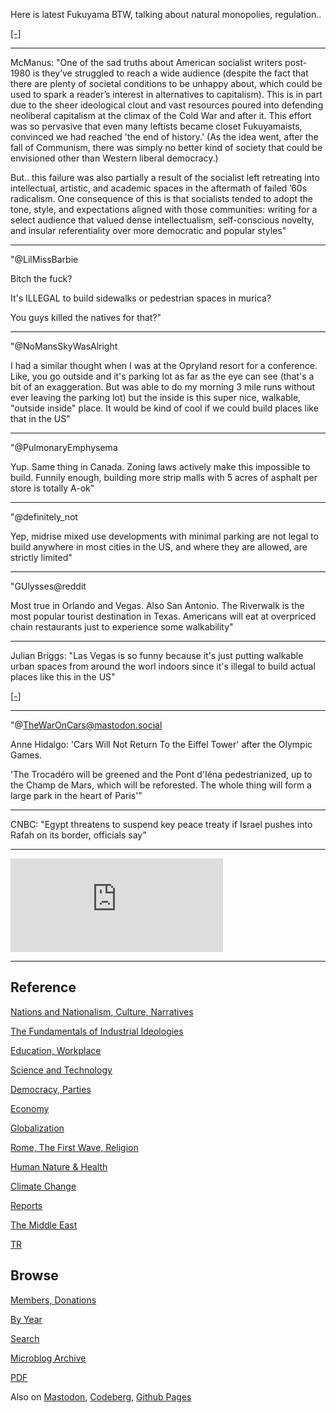 
Here is latest Fukuyama BTW, talking about natural monopolies, regulation..

[[-]](https://youtu.be/FGo8UvSTIF8?t=1673)

---

McManus: "One of the sad truths about American socialist writers
post-1980 is they’ve struggled to reach a wide audience (despite the
fact that there are plenty of societal conditions to be unhappy about,
which could be used to spark a reader’s interest in alternatives to
capitalism). This is in part due to the sheer ideological clout and
vast resources poured into defending neoliberal capitalism at the
climax of the Cold War and after it. This effort was so pervasive that
even many leftists became closet Fukuyamaists, convinced we had
reached 'the end of history.' (As the idea went, after the fall of
Communism, there was simply no better kind of society that could be
envisioned other than Western liberal democracy.)

But.. this failure was also partially a result of the socialist left
retreating into intellectual, artistic, and academic spaces in the
aftermath of failed ’60s radicalism. One consequence of this is that
socialists tended to adopt the tone, style, and expectations aligned
with those communities: writing for a select audience that valued
dense intellectualism, self-conscious novelty, and insular
referentiality over more democratic and popular styles"

---

"@LilMissBarbie

Bitch the fuck?

It's ILLEGAL to build sidewalks or pedestrian spaces in murica?

You guys killed the natives for that?"

---

"@NoMansSkyWasAlright

I had a similar thought when I was at the Opryland resort for a
conference. Like, you go outside and it's parking lot as far as the
eye can see (that's a bit of an exaggeration. But was able to do my
morning 3 mile runs without ever leaving the parking lot) but the
inside is this super nice, walkable, "outside inside" place. It would
be kind of cool if we could build places like that in the US"

---

"@PulmonaryEmphysema

Yup. Same thing in Canada. Zoning laws actively make this impossible
to build. Funnily enough, building more strip malls with 5 acres of
asphalt per store is totally A-ok"

---

"@definitely_not

Yep, midrise mixed use developments with minimal parking are not legal
to build anywhere in most cities in the US, and where they are
allowed, are strictly limited"

---

"GUlysses@reddit

Most true in Orlando and Vegas. Also San Antonio. The Riverwalk is the
most popular tourist destination in Texas. Americans will eat at
overpriced chain restaurants just to experience some walkability"

---

Julian Briggs: "Las Vegas is so funny because it's just putting
walkable urban spaces from around the worl indoors since it's illegal
to build actual places like this in the US"

[[-]](https://cdn.fosstodon.org/media_attachments/files/111/916/825/508/494/409/original/8e5288d0611d29c8.png)

---

"@TheWarOnCars@mastodon.social

Anne Hidalgo: 'Cars Will Not Return To the Eiffel Tower' after the
Olympic Games.

'The Trocadéro will be greened and the Pont d'Iéna pedestrianized, up
to the Champ de Mars, which will be reforested. The whole thing will
form a large park in the heart of Paris'"

---

CNBC: "Egypt threatens to suspend key peace treaty if Israel pushes
into Rafah on its border, officials say"

---

<iframe width="340" src="https://www.youtube.com/embed/SvVHDhNDalY" title="Israeli police clash with angry anti-Netanyahu protesters | DW News" frameborder="0" allow="accelerometer; autoplay; clipboard-write; encrypted-media; gyroscope; picture-in-picture; web-share" allowfullscreen></iframe>

---

## Reference

[Nations and Nationalism, Culture, Narratives](0119/2013/02/nations-and-nationalism.html)

[The Fundamentals of Industrial Ideologies](0119/2011/04/fundamentals-of-industrial-ideologies.html)

[Education, Workplace](0119/2017/09/education-workplace.html)

[Science and Technology](0119/2018/09/science-technology.html)

[Democracy, Parties](0119/2016/11/democracy.html)

[Economy](2021/01/economy.html)

[Globalization](0119/2018/09/globalization.html)

[Rome, The First Wave, Religion](0119/2017/12/rome.html)

[Human Nature & Health](2020/07/human-nature.html)

[Climate Change](2022/01/climate.html)

[Reports](2021/01/reports.html)

[The Middle East](0119/2019/07/middleeast.html)

[TR](../tr/index.html)

## Browse

[Members, Donations](2022/08/members.html)

[By Year](years.html)

[Search](search.html)

[Microblog Archive](mbl/index.html)

[PDF](https://drive.google.com/uc?export=view&id=1FSi-1MnqXVq_PVTEXzzflwN8-7h92N_R)

Also on 
[Mastodon](https://fosstodon.org/@muratk5n),
[Codeberg](https://muratk5n.codeberg.page/en/),
[Github Pages](https://muratk5n.github.io/thirdwave/en/)



